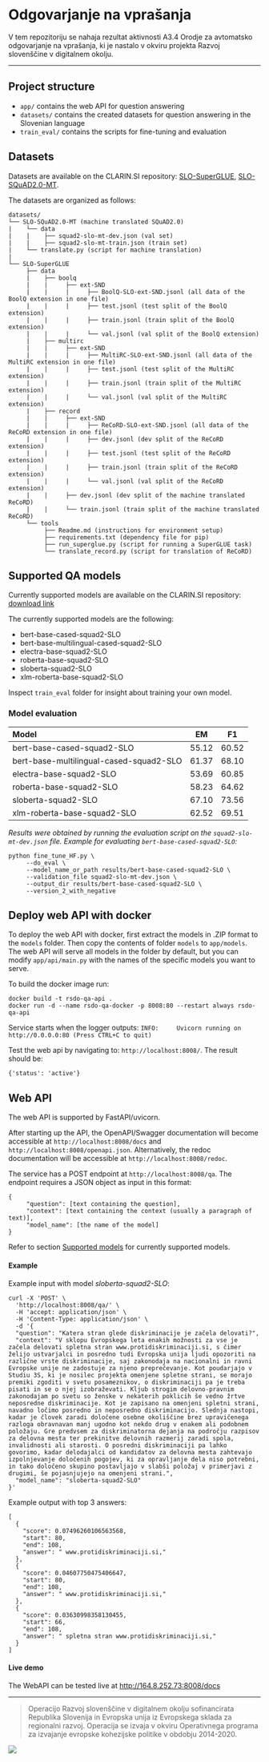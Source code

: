 # Odgovarjanje na vprašanja

V tem repozitoriju se nahaja rezultat aktivnosti A3.4 Orodje za avtomatsko odgovarjanje na vprašanja, ki je nastalo v okviru projekta Razvoj slovenščine v digitalnem okolju.

---

## Project structure

- `app/` contains the web API for question answering
- `datasets/` contains the created datasets for question answering in the Slovenian language
- `train_eval/` contains the scripts for fine-tuning and evaluation

## Datasets

Datasets are available on the CLARIN.SI repository: [SLO-SuperGLUE](http://hdl.handle.net/11356/1704), [SLO-SQuAD2.0-MT](http://hdl.handle.net/11356/1756).

The datasets are organized as follows:

```
datasets/
└── SLO-SQuAD2.0-MT (machine translated SQuAD2.0)
|    └── data 
|    |    ├── squad2-slo-mt-dev.json (val set)
|    |    ├── squad2-slo-mt-train.json (train set)
|    └── translate.py (script for machine translation)
|
└── SLO-SuperGLUE
     ├── data
     |    ├── boolq
     |    |     ├── ext-SND
     |    |     |     ├── BoolQ-SLO-ext-SND.jsonl (all data of the BoolQ extension in one file)
     |    |     |     ├── test.jsonl (test split of the BoolQ extension)
     |    |     |     ├── train.jsonl (train split of the BoolQ extension)
     |    |     |     └── val.jsonl (val split of the BoolQ extension)
     |    ├── multirc
     |    |     ├── ext-SND
     |    |     |     ├── MultiRC-SLO-ext-SND.jsonl (all data of the MultiRC extension in one file)
     |    |     |     ├── test.jsonl (test split of the MultiRC extension)
     |    |     |     ├── train.jsonl (train split of the MultiRC extension)
     |    |     |     └── val.jsonl (val split of the MultiRC extension)
     |    ├── record
     |    |     ├── ext-SND
     |    |     |     ├── ReCoRD-SLO-ext-SND.jsonl (all data of the ReCoRD extension in one file)
     |    |     |     ├── dev.jsonl (dev split of the ReCoRD extension)
     |    |     |     ├── test.jsonl (test split of the ReCoRD extension)
     |    |     |     ├── train.jsonl (train split of the ReCoRD extension)
     |    |     |     └── val.jsonl (val split of the ReCoRD extension)
     |    |     ├── dev.jsonl (dev split of the machine translated ReCoRD)
     |    |     └── train.jsonl (train split of the machine translated ReCoRD)
     └── tools
          ├── Readme.md (instructions for environment setup)
          ├── requirements.txt (dependency file for pip)
          ├── run_superglue.py (script for running a SuperGLUE task)
          └── translate_record.py (script for translation of ReCoRD)
```

## Supported QA models

Currently supported models are available on the CLARIN.SI repository: [download link](https://www.clarin.si/repository/xmlui/handle/11356/1778)

The currently supported models are the following:

- bert-base-cased-squad2-SLO
- bert-base-multilingual-cased-squad2-SLO
- electra-base-squad2-SLO
- roberta-base-squad2-SLO
- sloberta-squad2-SLO
- xlm-roberta-base-squad2-SLO

Inspect `train_eval` folder for insight about training your own model.

### Model evaluation

| Model                                      | EM      | F1      |
|:-------                                    |:-------:|:-------:|
|bert-base-cased-squad2-SLO                  |55.12    |60.52    |
|bert-base-multilingual-cased-squad2-SLO     |61.37    |68.10    |
|electra-base-squad2-SLO                     |53.69    |60.85    |
|roberta-base-squad2-SLO                     |58.23    |64.62    |
|sloberta-squad2-SLO                         |67.10    |73.56    |
|xlm-roberta-base-squad2-SLO                 |62.52    |69.51    |


*Results were obtained by running the evaluation script on the `squad2-slo-mt-dev.json` file. Example for evaluating `bert-base-cased-squad2-SLO`:*

```
python fine_tune_HF.py \
     --do_eval \
     --model_name_or_path results/bert-base-cased-squad2-SLO \
     --validation_file squad2-slo-mt-dev.json \
     --output_dir results/bert-base-cased-squad2-SLO \
     --version_2_with_negative
```

## Deploy web API with docker

To deploy the web API with docker, first extract the models in .ZIP format to the `models` folder. Then copy the contents of folder `models` to `app/models`. The web API will serve all models in the folder by default, but you can modify `app/api/main.py` with the names of the specific models you want to serve.

To build the docker image run:

```
docker build -t rsdo-qa-api .
docker run -d --name rsdo-qa-docker -p 8008:80 --restart always rsdo-qa-api
```
Service starts when the logger outputs: `INFO:     Uvicorn running on http://0.0.0.0:80 (Press CTRL+C to quit)`

Test the web api by navigating to: `http://localhost:8008/`. The result should be:

```
{'status': 'active'}
```

## Web API

The web API is supported by FastAPI/uvicorn.

 After starting up the API, the OpenAPI/Swagger documentation will become accessible at `http://localhost:8008/docs` and `http://localhost:8008/openapi.json`. Alternatively, the redoc documentation will be accessible at `http://localhost:8008/redoc`.

 The service has a POST endpoint at `http://localhost:8008/qa`. The endpoint requires a JSON object as input in this format:

```
{
     "question": [text containing the question],
     "context": [text containing the context (usually a paragraph of text)],
     "model_name": [the name of the model]
}
```
Refer to section [Supported models](#supported-qa-models) for currently supported models.

#### Example

Example input with model *sloberta-squad2-SLO*:
```
curl -X 'POST' \
  'http://localhost:8008/qa/' \
  -H 'accept: application/json' \
  -H 'Content-Type: application/json' \
  -d '{
  "question": "Katera stran glede diskriminacije je začela delovati?",
  "context": "V sklopu Evropskega leta enakih možnosti za vse je začela delovati spletna stran www.protidiskriminaciji.si, s čimer želijo ustvarjalci in posredno tudi Evropska unija ljudi opozoriti na različne vrste diskriminacije, saj zakonodaja na nacionalni in ravni Evropske unije ne zadostuje za njeno preprečevanje. Kot poudarjajo v Studiu 3S, ki je nosilec projekta omenjene spletne strani, se morajo premiki zgoditi v svetu posameznikov, o diskriminaciji pa je treba pisati in se o njej izobraževati. Kljub strogim delovno-pravnim zakonodajam po svetu so ženske v nekaterih poklicih še vedno žrtve neposredne diskriminacije. Kot je zapisano na omenjeni spletni strani, navadno ločimo posredno in neposredno diskriminacijo. Slednja nastopi, kadar je človek zaradi določene osebne okoliščine brez upravičenega razloga obravnavan manj ugodno kot nekdo drug v enakem ali podobnem položaju. Gre predvsem za diskriminatorna dejanja na področju razpisov za delovna mesta ter prekinitve delovnih razmerij zaradi spola, invalidnosti ali starosti. O posredni diskriminaciji pa lahko govorimo, kadar delodajalci od kandidatov za delovna mesta zahtevajo izpolnjevanje določenih pogojev, ki za opravljanje dela niso potrebni, in tako določeno skupino postavljajo v slabši položaj v primerjavi z drugimi, še pojasnjujejo na omenjeni strani.",
  "model_name": "sloberta-squad2-SLO"
}'
```

Example output with top 3 answers:
```
[
  {
    "score": 0.07496260106563568,
    "start": 80,
    "end": 108,
    "answer": " www.protidiskriminaciji.si,"
  },
  {
    "score": 0.04607750475406647,
    "start": 80,
    "end": 108,
    "answer": " www.protidiskriminaciji.si,"
  },
  {
    "score": 0.03630998358130455,
    "start": 66,
    "end": 108,
    "answer": " spletna stran www.protidiskriminaciji.si,"
  }
]
```

#### Live demo

The WebAPI can be tested live at http://164.8.252.73:8008/docs



---

> Operacijo Razvoj slovenščine v digitalnem okolju sofinancirata Republika Slovenija in Evropska unija iz Evropskega sklada za regionalni razvoj. Operacija se izvaja v okviru Operativnega programa za izvajanje evropske kohezijske politike v obdobju 2014-2020.

![](Logo_EKP_sklad_za_regionalni_razvoj_SLO_slogan.jpg)

